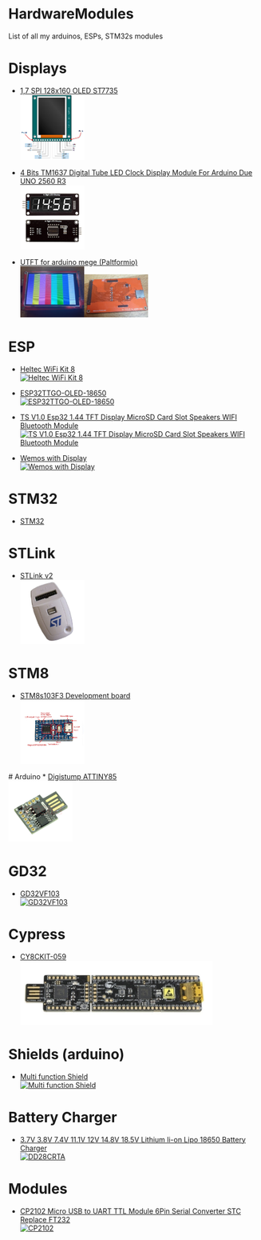 # HardwareModules
List of all my arduinos, ESPs, STM32s modules

# Displays
* [1,7 SPI 128x160 OLED ST7735 <br/>
<img src="Displays/1,7_SPI_128x160_OLED_ST7735/1.8TFT-Display-V1.0-Pin-Out.png" alt="1,7 SPI 128x160 OLED ST7735" width="128">](/Displays/1,7_SPI_128x160_OLED_ST7735)

* <a href="/Displays/TM1637"> 4 Bits TM1637 Digital Tube LED Clock Display Module For Arduino Due UNO 2560 R3 <br/> <img alt="tm1637" src="Displays/TM1637/images/tm1637.jpg" width="128"></a>

* <a href="/Displays/UTFT"> UTFT for arduino mege (Paltformio) <br/><img alt="front" src="Displays/UTFT/images/front.jpg" width="128"><img alt="back" src="Displays/UTFT/images/back.jpg" width="128">
</a>

# ESP
* <a href="/HELTEC"> Heltec WiFi Kit 8 <br/> 
<img alt="Heltec WiFi Kit 8" src="HELTEC/heltec_front.jpg" width="128"></a>
* <a href="/ESP32TTGO-OLED-18650">ESP32TTGO-OLED-18650 <br/>
<img alt="ESP32TTGO-OLED-18650" src="ESP32TTGO-OLED-18650/TTGO_ESP32_LiOn.jpg" width="128"></a>


* <a href="/TTGO">TS V1.0 Esp32 1.44 TFT Display MicroSD Card Slot Speakers WIFI Bluetooth Module <br/><img alt="TS V1.0 Esp32 1.44 TFT Display MicroSD Card Slot Speakers WIFI Bluetooth Module" src="TTGO/s-l1600.jpg" width="128"></a>

* <a href="/TTGO">Wemos with Display<br/><img alt="Wemos with Display" src="Wemos-32-With-OLED/Wemos%2032%20(2).jpg" width="128"></a>

# STM32
* <a href="/STM32">STM32</a>

# STLink
* <a href="/STM32/STLink">STLink v2<br/><img alt="STLink v2" src="STM32/STLink/st-linkv2-st-link-v2cn-st-link-stlink-programmer-stm8-stm32.jpg" width="128"></a>

# STM8 
* <a href="/STM8">STM8s103F3 Development board<br/><img alt="STM32F103C8T6 ARM Minisystem Development Board STM32 Development Core Board" src="Stm8/STM8S103F3/ARM-STM8-Development-Board-Minimum-System-Board-STM8S103F3P6.jpg" width="128">
 </a>
# Arduino
* <a href="/Arduino/Digistump-ATTINY85">Digistump ATTINY85<br/><img alt="Digistump ATTINY85" src="Arduino/Digistump ATTINY85/attiny.jpg" width="128"></a>

# GD32
* <a href="GD32VF103">GD32VF103<br/><img alt="GD32VF103" src="GD32VF103/images/board.jpg" width="128"></a>

# Cypress
* <a href="/cypress/CY8CKIT-059">CY8CKIT-059<br/><img alt="MCY8CKIT-059" src="Cypress/CY8CKIT-059/front.jpg" height="128"></a>

# Shields (arduino)
* <a href="/Multi_Function_Shield">Multi function Shield<br/><img alt="Multi function Shield" src="Multi_Function_Shield/shield.jpg" width="128"></a>


# Battery Charger
* <a href="/Battery_Charger/DD28CRTA">3.7V 3.8V 7.4V 11.1V 12V 14.8V 18.5V Lithium li-on Lipo 18650 Battery Charger<br/><img alt="DD28CRTA" src="Battery_Charger/DD28CRTA/s-l1600.jpg" width="128"></a>

# Modules
* <a href="/CP2102USB2UART">CP2102 Micro USB to UART TTL Module 6Pin Serial Converter STC Replace FT232<br/><img alt="CP2102" src="CP2102USB2UART/CP2102.jpg" width="128"></a>
